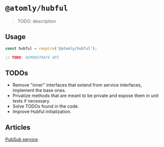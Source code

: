 # `@atomly/hubful`

> TODO: description

## Usage

```js
const hubful = require('@atomly/hubful');

// TODO: DEMONSTRATE API
```

## TODOs

- Remove "inner" interfaces that extend from service interfaces, implement the base ones.
- Privatize methods that are meant to be private and expose them in unit tests if necessary.
- Solve TODOs found in the code.
- Improve Hubful initialization.

## Articles

[PubSub service](https://www.smashingmagazine.com/2018/06/pub-sub-service-in-house-node-js-redis/).
